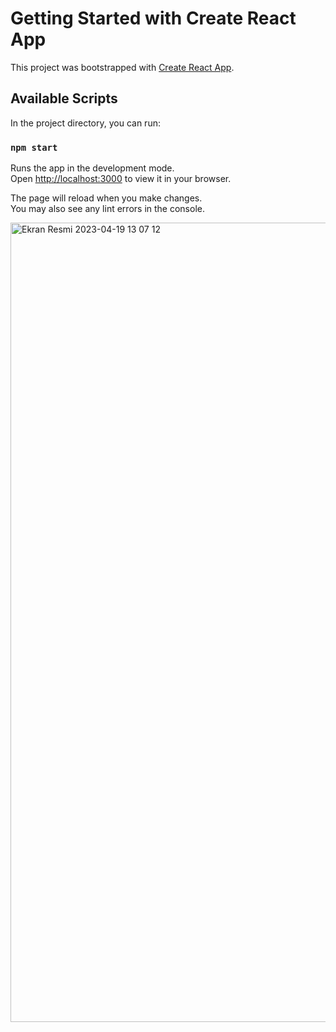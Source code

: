 # Getting Started with Create React App

This project was bootstrapped with [Create React App](https://github.com/facebook/create-react-app).

## Available Scripts

In the project directory, you can run:

### `npm start`

Runs the app in the development mode.\
Open [http://localhost:3000](http://localhost:3000) to view it in your browser.

The page will reload when you make changes.\
You may also see any lint errors in the console.

<img width="1279" alt="Ekran Resmi 2023-04-19 13 07 12" src="https://user-images.githubusercontent.com/96841321/233043215-32429847-6ea0-43bd-be74-62e37c114077.png">
